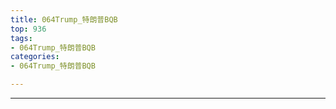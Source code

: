```yaml
---
title: 064Trump_特朗普BQB
top: 936
tags:
- 064Trump_特朗普BQB
categories:
- 064Trump_特朗普BQB

---
```


------

<!-- more -->
